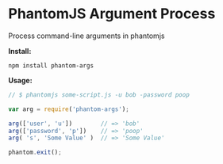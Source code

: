 # PhantomJS Argument Process

Process command-line arguments in phantomjs

__Install:__

```
npm install phantom-args
```

__Usage:__

```javascript
// $ phantomjs some-script.js -u bob -password poop

var arg = require('phantom-args');

arg(['user', 'u'])        // => 'bob'
arg(['password', 'p'])    // => 'poop'
arg( 's', 'Some Value' )  // => 'Some Value'

phantom.exit();
```